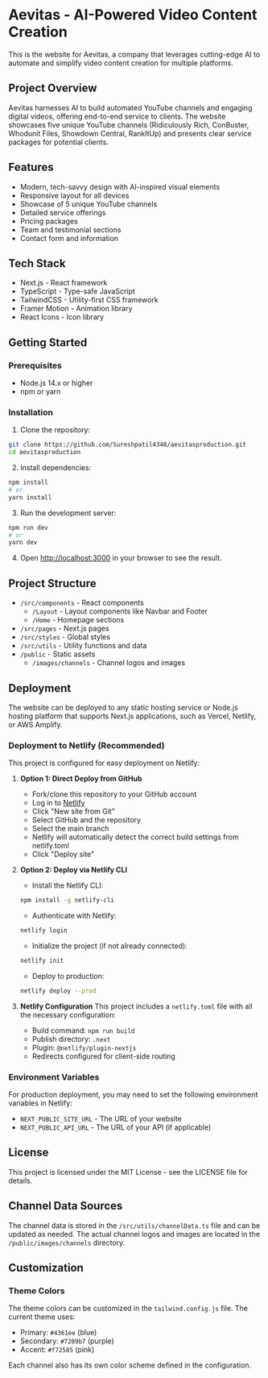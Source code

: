 # Aevitas - AI-Powered Video Content Creation

This is the website for Aevitas, a company that leverages cutting-edge AI to automate and simplify video content creation for multiple platforms.

## Project Overview

Aevitas harnesses AI to build automated YouTube channels and engaging digital videos, offering end-to-end service to clients. The website showcases five unique YouTube channels (Ridiculously Rich, ConBuster, Whodunit Files, Showdown Central, RankItUp) and presents clear service packages for potential clients.

## Features

- Modern, tech-savvy design with AI-inspired visual elements
- Responsive layout for all devices
- Showcase of 5 unique YouTube channels
- Detailed service offerings
- Pricing packages
- Team and testimonial sections
- Contact form and information

## Tech Stack

- Next.js - React framework
- TypeScript - Type-safe JavaScript
- TailwindCSS - Utility-first CSS framework
- Framer Motion - Animation library
- React Icons - Icon library

## Getting Started

### Prerequisites

- Node.js 14.x or higher
- npm or yarn

### Installation

1. Clone the repository:
```bash
git clone https://github.com/Sureshpatil4348/aevitasproduction.git
cd aevitasproduction
```

2. Install dependencies:
```bash
npm install
# or
yarn install
```

3. Run the development server:
```bash
npm run dev
# or
yarn dev
```

4. Open [http://localhost:3000](http://localhost:3000) in your browser to see the result.

## Project Structure

- `/src/components` - React components
  - `/Layout` - Layout components like Navbar and Footer
  - `/Home` - Homepage sections
- `/src/pages` - Next.js pages
- `/src/styles` - Global styles
- `/src/utils` - Utility functions and data
- `/public` - Static assets
  - `/images/channels` - Channel logos and images

## Deployment

The website can be deployed to any static hosting service or Node.js hosting platform that supports Next.js applications, such as Vercel, Netlify, or AWS Amplify.

### Deployment to Netlify (Recommended)

This project is configured for easy deployment on Netlify:

1. **Option 1: Direct Deploy from GitHub**
   - Fork/clone this repository to your GitHub account
   - Log in to [Netlify](https://netlify.com)
   - Click "New site from Git"
   - Select GitHub and the repository
   - Select the main branch
   - Netlify will automatically detect the correct build settings from netlify.toml
   - Click "Deploy site"

2. **Option 2: Deploy via Netlify CLI**
   - Install the Netlify CLI:
   ```bash
   npm install -g netlify-cli
   ```
   - Authenticate with Netlify:
   ```bash
   netlify login
   ```
   - Initialize the project (if not already connected):
   ```bash
   netlify init
   ```
   - Deploy to production:
   ```bash
   netlify deploy --prod
   ```

3. **Netlify Configuration**
   This project includes a `netlify.toml` file with all the necessary configuration:
   - Build command: `npm run build`
   - Publish directory: `.next`
   - Plugin: `@netlify/plugin-nextjs`
   - Redirects configured for client-side routing

### Environment Variables

For production deployment, you may need to set the following environment variables in Netlify:

- `NEXT_PUBLIC_SITE_URL` - The URL of your website
- `NEXT_PUBLIC_API_URL` - The URL of your API (if applicable)

## License

This project is licensed under the MIT License - see the LICENSE file for details.

## Channel Data Sources

The channel data is stored in the `/src/utils/channelData.ts` file and can be updated as needed. The actual channel logos and images are located in the `/public/images/channels` directory.

## Customization

### Theme Colors

The theme colors can be customized in the `tailwind.config.js` file. The current theme uses:

- Primary: `#4361ee` (blue)
- Secondary: `#7209b7` (purple)
- Accent: `#f72585` (pink)

Each channel also has its own color scheme defined in the configuration. 